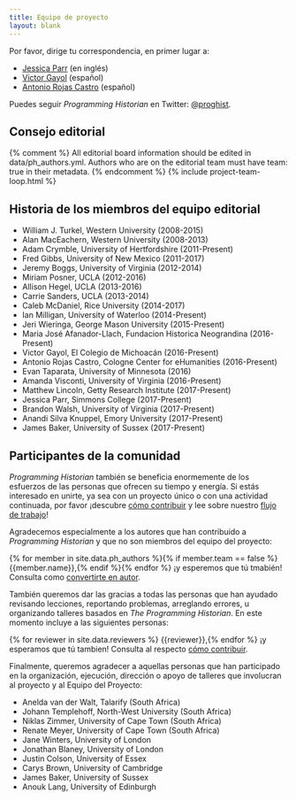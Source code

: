 ```yaml
---
title: Equipo de proyecto
layout: blank
---
```


Por favor, dirige tu correspondencia, en primer lugar a:
* <a href="mailto:jparr1129@gmail.com">Jessica Parr</a> (en inglés)
* <a href="mailto:vgayol@colmich.edu.mx">Victor Gayol</a> (español)
* <a href="mailto:rojas.castro.antonio@gmail.com">Antonio Rojas Castro</a> (español)

Puedes seguir _Programming Historian_ en Twitter: [@proghist](http://twitter.com/proghist).

## Consejo editorial

{% comment %}
All editorial board information should be edited in data/ph_authors.yml. Authors who are on the editorial team must have team: true in their metadata.
{% endcomment %}
{% include project-team-loop.html %}

## Historia de los miembros del equipo editorial

* William J. Turkel, Western University (2008-2015)
* Alan MacEachern, Western University (2008-2013)
* Adam Crymble, University of Hertfordshire (2011-Present)
* Fred Gibbs, University of New Mexico (2011-2017)
* Jeremy Boggs, University of Virginia (2012-2014)
* Miriam Posner, UCLA (2012-2016)
* Allison Hegel, UCLA (2013-2016)
* Carrie Sanders, UCLA (2013-2014)
* Caleb McDaniel, Rice University (2014-2017)
* Ian Milligan, University of Waterloo (2014-Present)
* Jeri Wieringa, George Mason University (2015-Present)
* Maria Jos&eacute; Afanador-Llach, Fundacion Historica Neograndina (2016-Present)
* Victor Gayol, El Colegio de Michoac&aacute;n (2016-Present)
* Antonio Rojas Castro, Cologne Center for eHumanities (2016-Present)
* Evan Taparata, University of Minnesota (2016)
* Amanda Visconti, University of Virginia (2016-Present)
* Matthew Lincoln, Getty Research Institute (2017-Present)
* Jessica Parr, Simmons College (2017-Present)
* Brandon Walsh, University of Virginia (2017-Present)
* Anandi Silva Knuppel, Emory University (2017-Present)
* James Baker, University of Sussex (2017-Present)


## Participantes de la comunidad

*Programming Historian* también se beneficia enormemente de los esfuerzos de las personas que ofrecen su tiempo y energía. Si estás interesado en unirte, ya sea con un proyecto único o con una actividad continuada, por favor ¡descubre [cómo contribuir](/es/contribuciones) y lee sobre nuestro [flujo de trabajo](/es/guia-para-autores)!

Agradecemos especialmente a los autores que han contribuido a _Programming Historian_ y que no son miembros del equipo del proyecto:

{% for member in site.data.ph_authors %}{% if member.team == false %} {{member.name}},{% endif %}{% endfor %} ¡y esperemos que tú tmabién! Consulta como [convertirte en autor](/es/contribuciones).

También queremos dar las gracias a todas las personas que han ayudado revisando lecciones, reportando problemas, arreglando errores, u organizando talleres basados en *The Programming Historian*. En este momento incluye a las siguientes personas:

{% for reviewer in site.data.reviewers %}
{{reviewer}},{% endfor %} ¡y esperamos que tú tambien! Consulta al respecto [cómo contribuir](/es/contribuciones).

Finalmente, queremos agradecer a aquellas personas que han participado en la organización, ejecución, dirección o apoyo de talleres que involucran al proyecto y al Equipo del Proyecto:

* Anelda van der Walt, Talarify (South Africa)
* Johann Templehoff, North-West University (South Africa)
* Niklas Zimmer, University of Cape Town (South Africa)
* Renate Meyer, University of Cape Town (South Africa)
* Jane Winters, University of London
* Jonathan Blaney, University of London
* Justin Colson, University of Essex
* Carys Brown, University of Cambridge
* James Baker, University of Sussex
* Anouk Lang, University of Edinburgh

